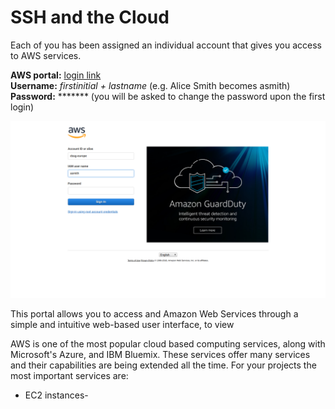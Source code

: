 # SSH and the Cloud
Each of you has been assigned an individual account that gives you access to AWS services.

**AWS portal:** [login link](https://dssg-europe.signin.aws.amazon.com/console) <br/>
**Username:** _firstinitial + lastname_ (e.g. Alice Smith becomes asmith) <br/>
**Password:** &ast;&ast;&ast;&ast;&ast;&ast;&ast; (you will be asked to change the password upon the first login) <br/>

![screenshot aws](images/screenshot1.png)

This portal allows you to access and Amazon Web Services through a simple and intuitive web-based user interface, to view 

AWS is one of the most popular cloud based computing services, along with Microsoft's Azure, and IBM Bluemix. These services offer many services and their capabilities are being extended all the time. For your projects the most important services are:

* EC2 instances-   

